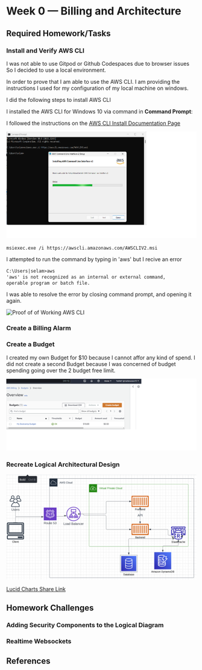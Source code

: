 # Week 0 — Billing and Architecture

## Required Homework/Tasks

### Install and Verify AWS CLI

I was not able to use Gitpod or Github Codespaces due to browser issues
So I decided to use a local environment.

In order to prove that I am able to use the AWS CLI.
I am providing the instructions I used for my configuration of my local machine on windows.

I did the following steps to install AWS CLI

I installed the AWS CLI for Windows 10 via command in **Command Prompt**:

I followed the instructions on the [AWS CLI Install Documentation Page](https://docs.aws.amazon.com/cli/latest/userguide/getting-started-install.html)

![Installing AWS CLI](assets/Installing%20windows%20AWS%20CLI.png)

```
msiexec.exe /i https://awscli.amazonaws.com/AWSCLIV2.msi
```

I attempted to run the command by typing in 'aws' but I recive an error

```
C:\Users|selam>aws
'aws' is not recognized as an internal or external command,
operable program or batch file.
```

I was able to resolve the error by closing command prompt, and opening it again.

![Proof of of Working AWS CLI]()

### Create a Billing Alarm

### Create a Budget

I created my own Budget for $10 because I cannot affor any kind of spend.
I did not create a second Budget because I was concerned of budget spending going over the 2 budget free limit.

![Image of The Budget Alarm I Created](assets/Budgeting%20Alarm.png)

### Recreate Logical Architectural Design

![Cruddur Logical Design](assets/Logical-Architecture-recreation-diagram.png)

[Lucid Charts Share Link](https://lucid.app/lucidchart/aec6d9f5-e6a3-42a2-8aaf-cb6a76a0fc63/edit?viewport_loc=-114%2C93%2C1707%2C753%2C0_0&invitationId=inv_85db70eb-26ed-45e7-91f2-634df1312b23)

## Homework Challenges

### Adding Security Components to the Logical Diagram

### Realtime Websockets

## References

